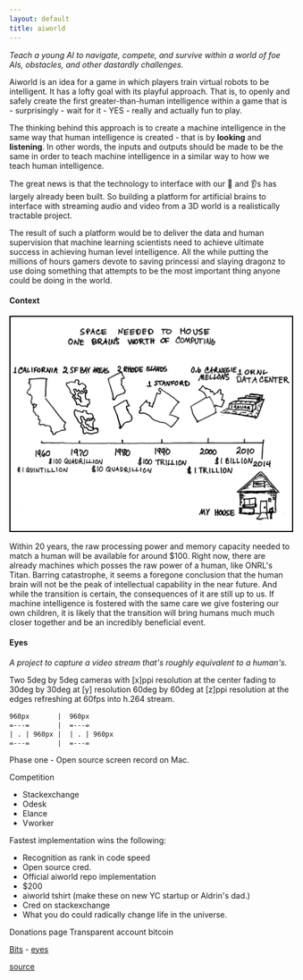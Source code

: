```yaml
---
layout: default
title: aiworld
---
```


_Teach a young AI to navigate, compete, and survive within a world of foe AIs, obstacles, and other dastardly challenges._

Aiworld is an idea for a game in which players train virtual robots to be intelligent.
It has a lofty goal with its playful approach.
That is, to openly and safely create the first greater-than-human intelligence within a game that is - surprisingly - wait for it - YES - really and actually fun to play.

The thinking behind this approach is to create a machine intelligence in the same way that human intelligence is created - that is by **looking** and **listening**.
In other words, the inputs and outputs should be made to be the same in order to teach machine intelligence in a similar way to how we teach human intelligence.

The great news is that the technology to interface with our :eyes: and :ear:s has largely already been built.
So building a platform for artificial brains to interface with streaming audio and video from a 3D world is a realistically tractable project.

The result of such a platform would be to deliver the data and human supervision that machine learning scientists need to achieve ultimate success in achieving human level intelligence.
All the while putting the millions of hours gamers devote to saving princessi and slaying dragonz to use doing something that attempts to be the most important thing anyone could be doing in the world.

#### Context

<img style="border: solid 2px black;" class="space-for-brain" src="images/space-for-brain.jpg" alt="Space for brain">

Within 20 years, the raw processing power and memory capacity needed to match a human will be available for around $100.
Right now, there are already machines which posses the raw power of a human, like ONRL&#39;s Titan.
Barring catastrophe, it seems a foregone conclusion that the human brain will not be the peak of intellectual capability in the near future.
And while the transition is certain, the consequences of it are still up to us.
If machine intelligence is fostered with the same care we give fostering our own children, it is likely that the transition will bring humans much much closer together and be an incredibly beneficial event.


#### Eyes

_A project to capture a video stream that&#39;s roughly equivalent to a human&#39;s._

Two 5deg by 5deg cameras with [x]ppi resolution at the center
fading to 30deg by 30deg at [y] resolution
60deg by 60deg at [z]ppi
resolution at the edges refreshing at 60fps into h.264 stream.


    960px       |  960px
    =---=       |  =---=
    | . | 960px |  | . | 960px
    =---=       |  =---=


Phase one - Open source screen record on Mac.

Competition
- Stackexchange
- Odesk
- Elance
- Vworker

Fastest implementation wins the following:
- Recognition as rank in code speed
- Open source cred.
- Official aiworld repo implementation
- $200
- aiworld tshirt (make these on new YC startup or Aldrin's dad.)
- Cred on stackexchange
- What you do could radically change life in the universe.

Donations page
Transparent account
bitcoin

[Bits](bits.html) - [eyes](eyes.html)

<a class="github-link" href="http://github.com/aiworld/aiworld.github.com">
  source
</a>